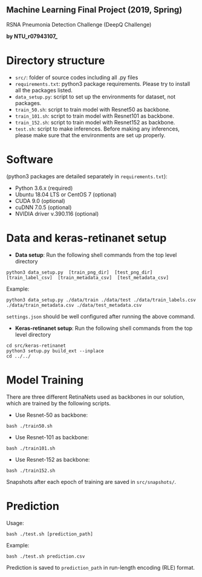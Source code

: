 ## Machine Learning Final Project (2019, Spring)
RSNA Pneumonia Detection Challenge (DeepQ Challenge)

**by NTU_r07943107_**

# Directory structure

- `src/`: folder of source codes including all .py files
- `requirements.txt`: python3 package requirements. Please try to install all the packages listed.
- `data_setup.py`: script to set up the environments for dataset, not packages.
- `train_50.sh`: script to train model with Resnet50 as backbone.
- `train_101.sh`: script to train model with Resnet101 as backbone.
- `train_152.sh`: script to train model with Resnet152 as backbone.
- `test.sh`: script to make inferences. Before making any inferences, please make sure that the environments are set up properly.

# Software 
(python3 packages are detailed separately in `requirements.txt`):

- Python 3.6.x (required)
- Ubuntu 18.04 LTS or CentOS 7 (optional)
- CUDA 9.0 (optional)
- cuDNN 7.0.5 (optional)
- NVIDIA driver v.390.116 (optional)

# Data and keras-retinanet setup

- **Data setup**: Run the following shell commands from the top level directory
```
python3 data_setup.py  [train_png_dir]  [test_png_dir]  [train_label_csv]  [train_metadata_csv]  [test_metadata_csv]
```

Example:
```
python3 data_setup.py ./data/train ./data/test ./data/train_labels.csv ./data/train_metadata.csv ./data/test_metadata.csv
```

`settings.json` should be well configured after running the above command.

- **Keras-retinanet setup**: Run the following shell commands from the top level directory
```
cd src/keras-retinanet
python3 setup.py build_ext --inplace
cd ../../
```

# Model Training

There are three different RetinaNets used as backbones in our solution, which are trained by the following scripts.

- Use Resnet-50 as backbone:
```
bash ./train50.sh
```

- Use Resnet-101 as backbone:
```
bash ./train101.sh
```

- Use Resnet-152 as backbone:
```
bash ./train152.sh
```

Snapshots after each epoch of training are saved in `src/snapshots/`.

# Prediction

Usage:

	bash ./test.sh [prediction_path]

Example:

	bash ./test.sh prediction.csv

Prediction is saved to `prediction_path` in run-length encoding (RLE) format.
